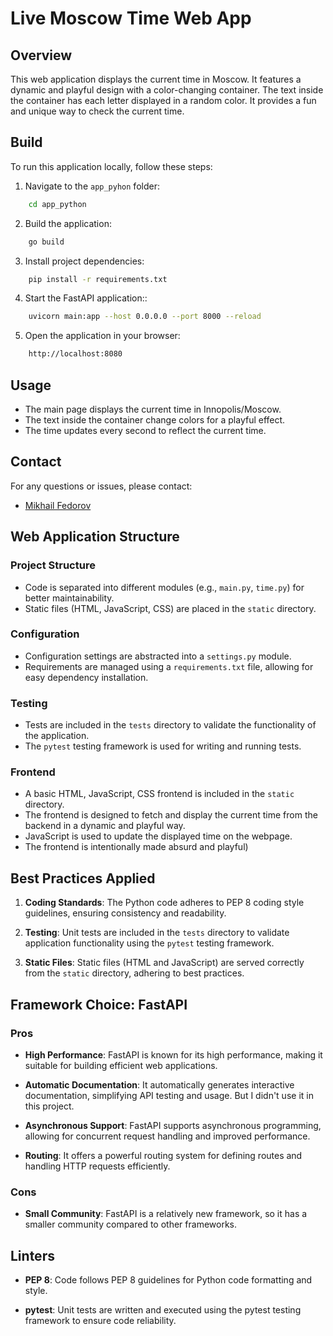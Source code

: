 # Live Moscow Time Web App

## Overview

This web application displays the current time in Moscow. It features a dynamic and playful design with a color-changing container. The text inside the container has each letter displayed in a random color. It provides a fun and unique way to check the current time.

## Build

To run this application locally, follow these steps:

1. Navigate to the `app_pyhon` folder:

```bash
    cd app_python
```

2. Build the application:

```bash
    go build
```

3. Install project dependencies:

```bash
    pip install -r requirements.txt
```

4. Start the FastAPI application::

```bash
    uvicorn main:app --host 0.0.0.0 --port 8000 --reload
```

5. Open the application in your browser:

```bash
    http://localhost:8080
```

## Usage

- The main page displays the current time in Innopolis/Moscow.
- The text inside the container change colors for a playful effect.
- The time updates every second to reflect the current time.

## Contact

For any questions or issues, please contact:

- [Mikhail Fedorov](mailto:fedorovm093@gamil.com)

## Web Application Structure

### Project Structure

- Code is separated into different modules (e.g., `main.py`, `time.py`) for better maintainability.
- Static files (HTML, JavaScript, CSS) are placed in the `static` directory.

### Configuration

- Configuration settings are abstracted into a `settings.py` module.
- Requirements are managed using a `requirements.txt` file, allowing for easy dependency installation.

### Testing

- Tests are included in the `tests` directory to validate the functionality of the application.
- The `pytest` testing framework is used for writing and running tests.

### Frontend

- A basic HTML, JavaScript, CSS frontend is included in the `static` directory.
- The frontend is designed to fetch and display the current time from the backend in a dynamic and playful way.
- JavaScript is used to update the displayed time on the webpage.
- The frontend is intentionally made absurd and playful)

## Best Practices Applied

1. **Coding Standards**: The Python code adheres to PEP 8 coding style guidelines, ensuring consistency and readability.

2. **Testing**: Unit tests are included in the `tests` directory to validate application functionality using the `pytest` testing framework.

3. **Static Files**: Static files (HTML and JavaScript) are served correctly from the `static` directory, adhering to best practices.

## Framework Choice: FastAPI

### Pros

- **High Performance**: FastAPI is known for its high performance, making it suitable for building efficient web applications.

- **Automatic Documentation**: It automatically generates interactive documentation, simplifying API testing and usage. But I didn't use it in this project.

- **Asynchronous Support**: FastAPI supports asynchronous programming, allowing for concurrent request handling and improved performance.

- **Routing**: It offers a powerful routing system for defining routes and handling HTTP requests efficiently.

### Cons

- **Small Community**: FastAPI is a relatively new framework, so it has a smaller community compared to other frameworks.

## Linters

- **PEP 8**: Code follows PEP 8 guidelines for Python code formatting and style.

- **pytest**: Unit tests are written and executed using the pytest testing framework to ensure code reliability.
